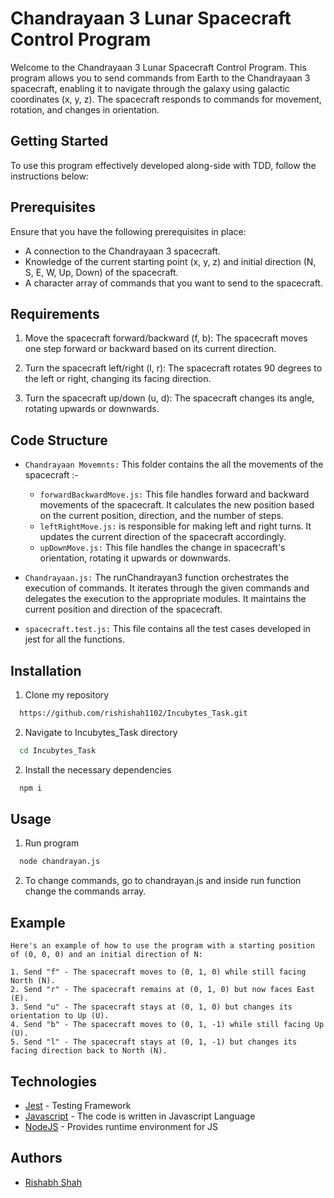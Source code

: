 
# Chandrayaan 3 Lunar Spacecraft Control Program

Welcome to the Chandrayaan 3 Lunar Spacecraft Control Program. This program allows you to send commands from Earth to the Chandrayaan 3 spacecraft, enabling it to navigate through the galaxy using galactic coordinates (x, y, z). The spacecraft responds to commands for movement, rotation, and changes in orientation.


## Getting Started

To use this program effectively developed along-side with TDD, follow the instructions below:

## Prerequisites

Ensure that you have the following prerequisites in place:

* A connection to the Chandrayaan 3 spacecraft.
* Knowledge of the current starting point (x, y, z) and initial direction (N, S, E, W, Up, Down) of the spacecraft.
* A character array of commands that you want to send to the spacecraft.

## Requirements

1. Move the spacecraft forward/backward (f, b): The spacecraft moves one step forward or backward based on its current direction.

2. Turn the spacecraft left/right (l, r): The spacecraft rotates 90 degrees to the left or right, changing its facing direction.

3. Turn the spacecraft up/down (u, d): The spacecraft changes its angle, rotating upwards or downwards.

## Code Structure

* `Chandrayaan Movemnts:` This folder contains the all the movements of the spacecraft :-
    
    * `forwardBackwardMove.js:` This file handles forward and backward movements of the spacecraft. It calculates the new position based on the current position, direction, and the number of steps.
    * `leftRightMove.js:` is responsible for making left and right turns. It updates the current direction of the spacecraft accordingly.
    * `upDownMove.js:` This file handles the change in spacecraft's orientation, rotating it upwards or downwards.

* `Chandrayaan.js:` The runChandrayan3 function orchestrates the execution of commands. It iterates through the given commands and delegates the execution to the appropriate modules. It maintains the current position and direction of the spacecraft.

* `spacecraft.test.js:` This file contains all the test cases developed in jest for all the functions.


## Installation

1. Clone my repository

```bash
  https://github.com/rishishah1102/Incubytes_Task.git
```
2. Navigate to Incubytes_Task directory

```bash
  cd Incubytes_Task
```
2. Install the necessary dependencies

```bash
  npm i
```

## Usage

1. Run program

```bash
  node chandrayan.js
```
2. To change commands, go to chandrayan.js and inside run function change the commands array.
## Example

```
Here's an example of how to use the program with a starting position of (0, 0, 0) and an initial direction of N:

1. Send "f" - The spacecraft moves to (0, 1, 0) while still facing North (N).
2. Send "r" - The spacecraft remains at (0, 1, 0) but now faces East (E).
3. Send "u" - The spacecraft stays at (0, 1, 0) but changes its orientation to Up (U).
4. Send "b" - The spacecraft moves to (0, 1, -1) while still facing Up (U).
5. Send "l" - The spacecraft stays at (0, 1, -1) but changes its facing direction back to North (N).
```


## Technologies

 - [Jest](https://jestjs.io/docs/getting-started) - Testing Framework
 - [Javascript](https://developer.mozilla.org/en-US/docs/Web/JavaScript) - The code is written in Javascript Language 
 - [NodeJS](https://nodejs.org/en/docs) - Provides runtime environment for JS
## Authors

- [Rishabh Shah](https://github.com/rishishah1102)
